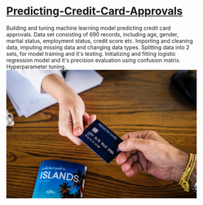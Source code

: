# [Predicting-Credit-Card-Approvals](https://github.com/Cinda85/Predicting-Credit-Card-Approvals)
Building and tuning machine learning model predicting credit card approvals.
Data set consisting of 690 records, including age, gender, marital status, employment status, credit score etc.
Importing and cleaning data, imputing missing data and changing data types.
Splitting data into 2 sets, for model training and it's testing.
Initializing and fitting logistic regression model and it's precision evaluation using confusion matrix.
Hyperparameter tuning.
![](https://github.com/Cinda85/Predicting-Credit-Card-Approvals/blob/main/Images/credit_card.jpg)
